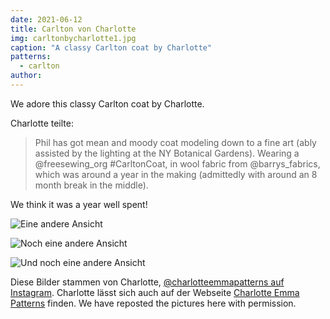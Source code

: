 ```yaml
---
date: 2021-06-12
title: Carlton von Charlotte
img: carltonbycharlotte1.jpg
caption: "A classy Carlton coat by Charlotte"
patterns:
  - carlton
author:
---
```


We adore this classy Carlton coat by Charlotte.

Charlotte teilte:

> Phil has got mean and moody coat modeling down to a fine art (ably assisted by the lighting at the NY Botanical Gardens). Wearing a @freesewing_org #CarltonCoat, in wool fabric from @barrys_fabrics, which was around a year in the making (admittedly with around an 8 month break in the middle).

We think it was a year well spent!

![Eine andere Ansicht](carltonbycharlotte2.jpg)

![Noch eine andere Ansicht](carltonbycharlotte3.jpg)

![Und noch eine andere Ansicht](carltonbycharlotte4.jpg)

<Note>

Diese Bilder stammen von Charlotte, [@charlotteemmapatterns auf Instagram](https://www.instagram.com/charlotteemmapatterns/). Charlotte lässt sich auch auf der Webseite [Charlotte Emma Patterns](https://charlotteemmapatterns.com/) finden. We have reposted the pictures here with permission.

</Note>
